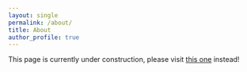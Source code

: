 ```yaml
---
layout: single
permalink: /about/
title: About
author_profile: true
---
```


This page is currently under construction, please visit [this one](https://adrianensis.github.io/) instead!

